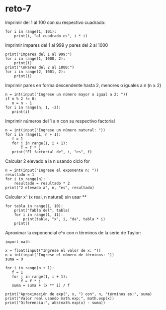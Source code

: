 # reto-7
Imprimir del 1 al 100 con su respectivo cuadrado:

    for i in range(1, 101):
        print(i, "al cuadrado es", i * i)

Imprimir impares del 1 al 999 y pares del 2 al 1000

    print("Impares del 1 al 999:")
    for i in range(1, 1000, 2):
        print(i)
    print("\nPares del 2 al 1000:")
    for i in range(2, 1001, 2):
        print(i)

Imprimir pares en forma descendente hasta 2, menores o iguales a n (n ≥ 2)

    n = int(input("Ingrese un número mayor o igual a 2: "))
    if n % 2 != 0:
       n = n - 1
    for i in range(n, 1, -2):
       print(i)

Imprimir números del 1 a n con su respectivo factorial

    n = int(input("Ingrese un número natural: "))
    for i in range(1, n + 1):
       f = 1
       for j in range(1, i + 1):
           f = f * j
       print("El factorial de", i, "es", f)

Calcular 2 elevado a la n usando ciclo for
    
    n = int(input("Ingrese el exponente n: "))
    resultado = 1
    for i in range(n):
        resultado = resultado * 2
    print("2 elevado a", n, "es", resultado)

Calcular xⁿ (x real, n natural) sin usar **

    for tabla in range(1, 10):
        print("Tabla del", tabla)
        for i in range(1, 11):
            print(tabla, "x", i, "da", tabla * i)
        print()

Aproximar la exponencial e^x con n términos de la serie de Taylor:

    import math
    
    x = float(input("Ingrese el valor de x: "))
    n = int(input("Ingrese el número de términos: "))
    suma = 0
    
    for i in range(n + 1):
       f = 1
       for j in range(1, i + 1):
           f = f * j
       suma = suma + (x ** i) / f
    
    print("Aproximación de exp(", x, ") con", n, "términos es:", suma)
    print("Valor real usando math.exp:", math.exp(x))
    print("Diferencia:", abs(math.exp(x) - suma))
